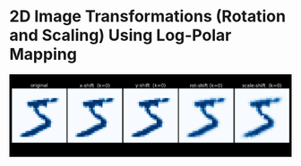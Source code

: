 # 2D Image Transformations (Rotation and Scaling) Using Log-Polar Mapping

![Example GIF](gifs/MNIST_transform.gif)



